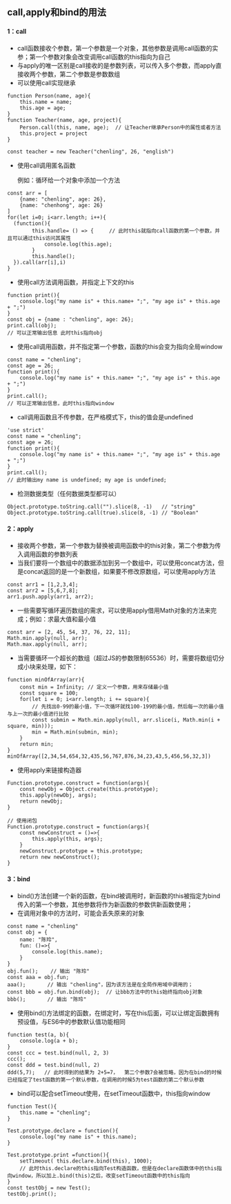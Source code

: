 ## call,apply和bind的用法

#### 1：call

- call函数接收个参数，第一个参数是一个对象，其他参数是调用call函数的实参；第一个参数对象会改变调用call函数的this指向为自己
- 与apply的唯一区别是call接收的是参数列表，可以传入多个参数，而apply直接收两个参数，第二个参数是参数数组
- 可以使用call实现继承

```
function Person(name, age){
	this.name = name;
	this.age = age;
}
function Teacher(name, age, project){
	Person.call(this, name, age);  // 让Teacher继承Person中的属性或者方法
	this.project = project
}

const teacher = new Teacher("chenling", 26, "english")
```

- 使用call调用匿名函数

  例如：循环给一个对象中添加一个方法

```
const arr = [
	{name: "chenling", age: 26},
	{name: "chenhong", age: 26}
]
for(let i=0; i<arr.length; i++){
  (function(){
		this.handle= () => {     // 此时this就指向call函数的第一个参数，并且可以通过this访问其属性
			console.log(this.age);
		}
		this.handle();
  }).call(arr[i],i)
}
```

- 使用call方法调用函数，并指定上下文的this

```
function print(){
	console.log("my name is" + this.name+ ";", "my age is" + this.age + ";")
}
const obj = {name : "chenling", age: 26};
print.call(obj);
// 可以正常输出信息 此时this指向obj
```

- 使用call调用函数，并不指定第一个参数，函数的this会变为指向全局window

```
const name = "chenling";
const age = 26;
function print(){
	console.log("my name is" + this.name+ ";", "my age is" + this.age + ";")
}
print.call();
// 可以正常输出信息，此时this指向window
```

- call调用函数且不传参数，在严格模式下，this的值会是undefined

```
'use strict'
const name = "chenling";
const age = 26;
function print(){
	console.log("my name is" + this.name+ ";", "my age is" + this.age + ";")
}
print.call();
// 此时输出my name is undefined; my age is undefined;
```

+ 检测数据类型（任何数据类型都可以）

```
Object.prototype.toString.call("").slice(8, -1)   // "string"
Object.prototype.toString.call(true).slice(8, -1) // "Boolean"
```



#### 2：apply

- 接收两个参数，第一个参数为替换被调用函数中的this对象，第二个参数为传入调用函数的参数列表
- 当我们要将一个数组中的数据添加到另一个数组中，可以使用concat方法，但是concat返回的是一个新数组，如果要不修改原数组，可以使用apply方法

```
const arr1 = [1,2,3,4];
const arr2 = [5,6,7,8];
arr1.push.apply(arr1, arr2);
```

- 一些需要写循环遍历数组的需求，可以使用apply借用Math对象的方法来完成；例如：求最大值和最小值

```
const arr = [2, 45, 54, 37, 76, 22, 11];
Math.min.apply(null, arr);
Math.max.apply(null, arr);
```

- 当需要循环一个超长的数组（超过JS的参数限制65536）时，需要将数组切分成小块来处理，如下：

```
function minOfArray(arr){
	const min = Infinity; // 定义一个参数，用来存储最小值
	const square = 100;
	for(let i = 0; i<arr.length; i += square){
		// 先找出0-99的最小值，下一次循环就找100-199的最小值，然后每一次的最小值与上一次的最小值进行比较
		const submin = Math.min.apply(null, arr.slice(i, Math.min(i + square, min)));
		min = Math.min(submin, min);
	}
	return min;
}
minOfArray([2,34,54,654,32,435,56,767,876,34,23,43,5,456,56,32,3])
```

+ 使用apply来链接构造器 

```
Function.prototype.construct = function(args){
	const newObj = Object.create(this.prototype);
	this.apply(newObj, args);
	return newObj;
}

// 使用闭包
Function.prototype.construct = function(args){
	const newConstruct = ()=>{
		this.apply(this, args);
	}
	newConstruct.prototype = this.prototype;
	return new newConstruct();
}
```

#### 3：bind

+ bind()方法创建一个新的函数，在bind被调用时，新函数的this被指定为bind传入的第一个参数，其他参数将作为新函数的参数供新函数使用；
+ 在调用对象中的方法时，可能会丢失原来的对象

```
const name = "chenling"
const obj = {
	name: "陈玲",
	fun: ()=>{
		console.log(this.name);
	}
}
obj.fun();    // 输出 "陈玲"
const aaa = obj.fun;
aaa();       // 输出 "chenling"，因为该方法是在全局作用域中调用的；
const bbb = obj.fun.bind(obj);  // 让bbb方法中的this始终指向obj对象
bbb();       // 输出 "陈玲"
```

+ 使用bind()方法绑定的函数，在绑定时，写在this后面，可以让绑定函数拥有预设值，与ES6中的参数默认值功能相同

```
function test(a, b){
	console.log(a + b);
}
const ccc = test.bind(null, 2, 3)
ccc();
const ddd = test.bind(null, 2)
ddd(5,7);   // 此时得到的结果为 2+5=7，  第二个参数7会被忽略，因为在bind的时候已经指定了test函数的第一个默认参数，在调用的时候5为test函数的第二个默认参数
```

+ bind可以配合setTimeout使用，在setTimeout函数中，this指向window

```
function Test(){
	this.name = "chenling";
}

Test.prototype.declare = function(){
	console.log("my name is" + this.name);
}

Test.prototype.print =function(){
	setTimeout( this.declare.bind(this), 1000);
	// 此时this.declare的this指向Test构造函数，但是在declare函数体中的this指向window，所以加上.bind(this)之后，改变setTimeout函数中的this指向
}
const testObj = new Test();
testObj.print();
```

